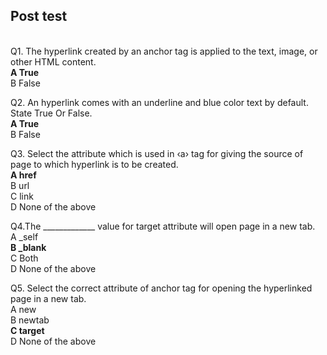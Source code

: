 ## Post test
<br>
Q1. The hyperlink created by an anchor tag is applied to the text, image, or other HTML content.<br>
<b>A  True</b><br>
B   False<br>

Q2. An hyperlink comes with an underline and blue color text by default. State True Or False.<br>
<b>A  True</b><br>
B   False<br>

Q3. Select the attribute which is used in ‹a› tag for giving the source of page to which hyperlink is to be created.<br>
<b>A  href</b><br>
B  url<br>
C  link<br>
D  None of the above<br>


Q4.The _____________ value for target attribute will open page in a new tab.<br>
A  _self<br>
<b>B  _blank</b><br>
C  Both<br>
D  None of the above<br>

Q5. Select the correct attribute of anchor tag for opening the hyperlinked page in a new tab.<br>
A  new <br>
B  newtab<br>
<b>C  target<br></b>
D  None of the above<br>
